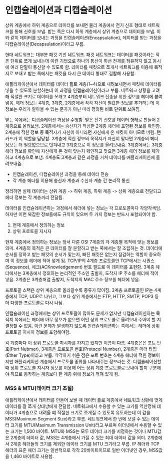 # 인캡슐레이션과 디캡슐레이션

상위 계층에서 하위 계층으로 데이터를 보내면 물리 계층에서 전기 신호 형태로 네트워크를 통해 신호를 보냄. 받는 쪽은 다시 하위 계층에서 상위 계층으로 데이터를 보냄. 이와 같이 데이터를 보내는 과정을 인캡슐레이션(Encapsulation), 데이터를 받는 과정을 디캡슐레이션(Decapsulation)이라고 부름.

현대 네트워크는 대부분 패킷 기반 네트워크. 패킷 네트워크는 데이터를 패킷이라는 작은 단위로 쪼개 보내는데 이런 기법으로 하나의 통신이 회선 전체를 점유하지 않고 동시에 여러 단말이 통신할 수 있도록 함. 데이터를 패킷으로 쪼개서 네트워크를 이용해 목적지로 보내고 받는 쪽에서는 패킷을 다시 큰 데이터 형태로 결합해 사용함.

애플리케이션에서 데이터를 데이터 플로 계층(1~4)으로 내려보내면서 패킷에 데이터를 넣을 수 있도록 분할하는데 이 과정을 인캡슐레이션이라고 부름. 네트워크 상황을 고려해 적절한 크기로 데이터를 쪼개고 4계층부터 네트워크 전송을 위한 정보를 헤더에 붙여 넣음.
헤더 정보는 4계층, 3계층, 2계층에서 각각 자신이 필요한 정보를 추가하는데 이 정보는 우리가 알아볼 수 있는 문자가 아닌 미리 정의된 비트 단위로 쓰여짐.

받는 쪽에서는 디캡슐레이션 과정을 수행함. 받은 전기 신호를 데이터 형태로 만들어 2계층으로 올려보냄. 2계층에서는 송신자가 작성한 2계층 헤더에 포함된 정보를 확인함. 2계층에 적힌 정보 중 목적지가 자신이 아니라면 자신에게 온 패킷이 아니므로 버림. 랜 카드가 이 역할을 담당함. 2계층에 적힌 정보의 목적지가 자신이 맞다면 2계층의 헤더 정보는 더 필요없으므로 벗겨내고 3계층으로 이 정보를 올려보내줌. 3계층에서는 3계층 헤더 정보를 확인해 자신에게 온 것이 맞는지 확인하고 맞으면 3계층 헤더 정보를 제거하고 4계층으로 보냄. 4계층도 3계층과 같은 과정을 거쳐 데이터를 애플리케이션에 올려보내줌.

- 인캡슐레이션, 디캡슐레이션 과정을 통해 데이터 전송
- 각 계층 헤더를 이용해 송신자 계층과 수신자 계층 간 논리적 통신

정리하면 실제 데이터는 상위 계층 -> 하위 계층, 하위 계층 -> 상위 계층으로 전달되고 헤더 정보는 각 계층끼리 전달됨.

데이터를 인캡슐레이션하는 과정에서 헤더에 넣는 정보는 각 프로토콜마다 각양각색임. 하지만 이런 복잡한 정보들에도 규칙이 있으며 두 가지 정보는 반드시 포함되어야 함.

1. 현재 계층에서 정의하는 정보
2. 상위 프로토콜 지시자

현재 계층에서 정의하는 정보는 앞서 다룬 OSI 7계층의 각 계층별 목적에 맞는 정보를 의미. 4계층의 목적은 큰 데이터를 잘 분할하고 받는 쪽에서는 잘 조립하는 것. 데이터에 순서를 정하고 받는 패킷의 순서가 맞는지, 빠진 패킷은 없는지 점검하는 역할이 중요하며 이 정보를 헤더에 적어 넣게 됨. TCP/IP의 4계층 프로토콜인 TCP에서는 시퀀스(Sequence), 애크(ACKnowledgement) 번호 필드로 이 데이터를 표현함. 3계층 헤더에서는 3계층에서 정의하는 논리적인 주소인 출발지, 도착지 IP 주소를 헤더에 적어 넣음. 2계층은 3계층처럼 출발지, 도착지의 MAC 주소 정보를 헤더에 넣음.

프로토콜 스택은 상위 계층으로 올라갈수록 종류가 많아짐. 3계층 프로토콜인 IP는 4계층에서 TCP, UDP로 나뉘고, 그보다 상위 계층에서는 FTP, HTTP, SMTP, POP3 등 더 다양한 프로토콜로 다시 나뉨.

인캡슐레이션 과정에서는 상위 프로토콜이 많아도 문제가 없지만 디캡슐레이션하는 목적지 쪽에서는 헤더에 아무 정보가 없으면 어떤 상위 프로토콜로 올려보내 주어야 할 지 결정할 수 없음. 이런 문제가 발생하지 않도록 인캡슐레이션하는 쪽에서는 헤더에 상위 프로토콜 지시자 정보를 포함해야함.

각 계층마다 이 상위 프로토콜 지시자를 가지고 있지만 이름이 다름. 4계층은은 포트 번호(Port Nubmer), 3계층은 프로토콜 번호(Protocol Number), 2계층은 이더 타입(Ether Type)이라고 부름. 착각하기 쉬운 점은 포트 번호는 4계층 헤더에 적힌 정보이지만 애플리케이션 계층에서 프로토콜 종류를 나타내주는 정보라는 것. 디캡슐레이션할 때 상위 프로토콜 지시자 정보를 이용해 어느 상위 계층 프로토콜로 보내야 할지 구분해야 하므로 동작하는 계층보다 한 계층 위에 정보가 적혀 있게 됨.

### MSS & MTU(데이터 크기 조절)

애플리케이션에서 데이터를 만들어 보낼 때 데이터 플로 계층에서 네트워크 상황에 맞게 데이터를 잘 쪼개 상대방에게 전달함. 네트워크에서 수용할 수 있는 크기를 역산정해 데이터가 4계층으로 내려올 떄 적절한 크기로 쪼개질 수 있도록 유도하는데 이 값을 MSS(Maximum Segment Size)라고 부름. 네트워크에서 한 번에 보낼 수 있는 데이터 크기를 MTU(Maximum Transmission Unit)라고 부르며 이더넷에서 수용할 수 있는 크기는 1,500 바이트. MTU와 MSS는 모두 데이터 크기를 지정하는 것이나 MTU값은 2계층의 데이터 값, MSS는 4계층에서 가질 수 있는 최대 데이터 값을 의미. 2계층에서 2계층 헤더들의 크기를 제외한 데이터 크기를 MTU 크기라고 부름. IP 헤더와 TCP 헤더의 표준 헤더 크기는 일반적으로 각각 20바이트이므로 일반 이더넷인 경우, MSS값을 1,460 바이트로 사용함.
